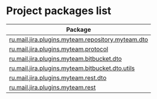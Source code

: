Project packages list
=====================
| Package                                                                                                     |
| ----------------------------------------------------------------------------------------------------------- |
| [ru.mail.jira.plugins.myteam.repository.myteam.dto](ru/mail/jira/plugins/myteam/myteam/dto/Index.md)                   |
| [ru.mail.jira.plugins.myteam.protocol](ru/mail/jira/plugins/myteam/protocol/Index.md)                       |
| [ru.mail.jira.plugins.myteam.bitbucket.dto](ru/mail/jira/plugins/myteam/bitbucket/dto/Index.md)             |
| [ru.mail.jira.plugins.myteam.bitbucket.dto.utils](ru/mail/jira/plugins/myteam/bitbucket/dto/issueTextConverter/Index.md) |
| [ru.mail.jira.plugins.myteam.rest.dto](ru/mail/jira/plugins/myteam/rest/dto/Index.md)                       |
| [ru.mail.jira.plugins.myteam.rest](ru/mail/jira/plugins/myteam/rest/Index.md)                               |